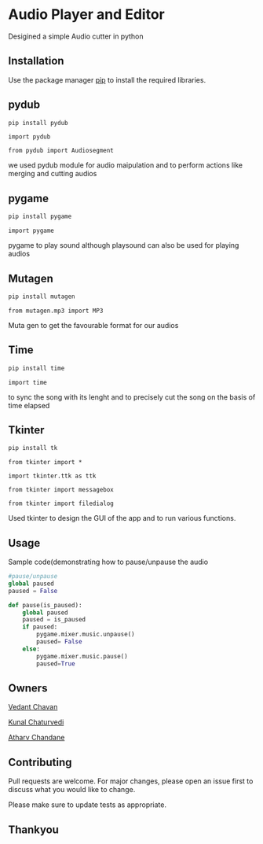 # Audio Player and Editor

Desigined a simple Audio cutter in python
## Installation

Use the package manager [pip](https://pip.pypa.io/en/stable/) to install the required libraries.




## pydub 
```bash
pip install pydub
```
```import pydub ```

```from pydub import Audiosegment```

we used pydub module for audio maipulation and to perform actions like merging and cutting audios

## pygame
```bash
pip install pygame
```
```import pygame```

pygame to play sound although playsound can also be used for playing audios 

## Mutagen
```bash
pip install mutagen
```
```from mutagen.mp3 import MP3```

Muta gen to get the favourable format for our audios 

## Time
```bash
pip install time
```
```import time```

to sync the song with its lenght and to precisely cut the song on the basis of time elapsed

## Tkinter
```bash
pip install tk
```
```from tkinter import *```

```import tkinter.ttk as ttk```

```from tkinter import messagebox```

```from tkinter import filedialog```


Used tkinter to design the GUI of the app and to run various functions.


## Usage
Sample code(demonstrating how to pause/unpause the audio
```python
#pause/unpause
global paused
paused = False   

def pause(is_paused):                          
    global paused
    paused = is_paused
    if paused:
        pygame.mixer.music.unpause()
        paused= False
    else:
        pygame.mixer.music.pause()
        paused=True

```
## Owners
[Vedant Chavan](https://github.com/VedantChavan03)

[Kunal Chaturvedi](https://github.com/KCmean)


[Atharv Chandane](https://github.com/Atharv-Chandane)




## Contributing
Pull requests are welcome. For major changes, please open an issue first to discuss what you would like to change.

Please make sure to update tests as appropriate.

Thankyou
-
